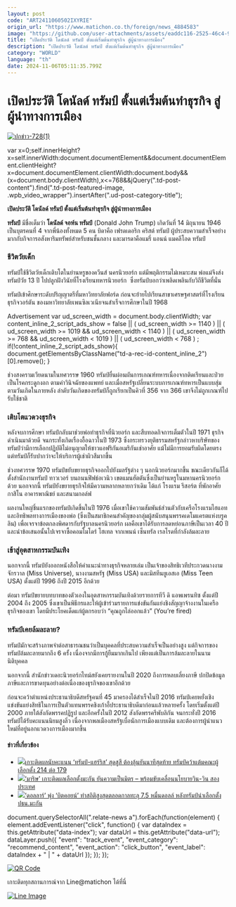 ```yaml
---
layout: post
code: "ART2411060502IXYRIE"
origin_url: "https://www.matichon.co.th/foreign/news_4884583"
image: "https://github.com/user-attachments/assets/eaddc116-2525-46c4-99bc-b0c93489a933"
title: "เปิดประวัติ โดนัลด์ ทรัมป์ ตั้งแต่เริ่มต้นทำธุรกิจ สู่ผู้นำทางการเมือง"
description: "เปิดประวัติ โดนัลด์ ทรัมป์ ตั้งแต่เริ่มต้นทำธุรกิจ สู่ผู้นำทางการเมือง"
category: "WORLD"
language: "th"
date: 2024-11-06T05:11:35.799Z
---
```


# เปิดประวัติ โดนัลด์ ทรัมป์ ตั้งแต่เริ่มต้นทำธุรกิจ สู่ผู้นำทางการเมือง

[![](https://www.matichon.co.th/wp-content/uploads/2024/11/ปกข่าว-7281-49.jpg "ปกข่าว-728(1)")](https://www.matichon.co.th/wp-content/uploads/2024/11/ปกข่าว-7281-49.jpg)

var x=0;self.innerHeight?x=self.innerWidth:document.documentElement&&document.documentElement.clientHeight?x=document.documentElement.clientWidth:document.body&&(x=document.body.clientWidth),x<=768&&jQuery(".td-post-content").find(".td-post-featured-image, .wpb\_video\_wrapper").insertAfter(".ud-post-category-title");

**เปิดประวัติ โดนัลด์ ทรัมป์ ตั้งแต่เริ่มต้นทำธุรกิจ สู่ผู้นำทางการเมือง**

**ทรัมป์** มีชื่อเต็มว่า **โดนัลด์ จอห์น ทรัมป์** (Donald John Trump) เกิดวันที่ 14 มิถุนายน 1946 เป็นบุตรคนที่ 4 จากพี่น้องทั้งหมด 5 คน บิดาคือ เฟรดเดอริก คริสต์ ทรัมป์ ผู้ประสบความสำเร็จอย่างมากกับกิจการอสังหาริมทรัพย์สำหรับชนชั้นกลาง และมารดาคือแมรี่ แอนน์ แมคลีโอด ทรัมป์

### ชีวิตวัยเด็ก

ทรัมป์ใช้ชีวิตวัยเด็กเติบโตในย่านหรูของควีนส์ นครนิวยอร์ก แต่มีพฤติกรรมไม่เหมาะสม พ่อแม่จึงส่งทรัมป์วัย 13 ปี ไปปลูกฝังวินัยที่โรงเรียนทหารนิวยอร์ก  ซึ่งทรัมป์บอกว่าเพลิดเพลินกับวิถีชีวิตที่นั่น

ทรัมป์เข้าศึกษาระดับปริญญาตรีที่มหาวิทยาลัยฟอร์ด ก่อนจะย้ายไปเรียนสาขาเศรษฐศาสตร์ที่โรงเรียนธุรกิจวอร์ตัน ของมหาวิทยาลัยเพนซิลเวเนียจนสำเร็จการศึกษาในปี 1968

Advertisement var ud\_screen\_width = document.body.clientWidth; var content\_inline\_2\_script\_ads\_show = false || ( ud\_screen\_width >= 1140 ) || ( ud\_screen\_width >= 1019 && ud\_screen\_width < 1140 ) || ( ud\_screen\_width >= 768 && ud\_screen\_width < 1019 ) || ( ud\_screen\_width < 768 ) ; if(!content\_inline\_2\_script\_ads\_show){ document.getElementsByClassName("td-a-rec-id-content\_inline\_2")\[0\].remove(); }

ช่วงสงครามเวียดนามในทศวรรษ 1960 ทรัมป์ยื่นผ่อนผันการเกณฑ์ทหารเนื่องจากติดเรียนและป่วยเป็นโรคกระดูกงอก ตามคำวินิจฉัยของแพทย์ และเมื่อสหรัฐเปลี่ยนระบบการเกณฑ์ทหารเป็นแบบสุ่มตามวันเกิดในภายหลัง ลำดับวันเกิดของทรัมป์ก็ถูกเรียกเป็นคิวที่ 356 จาก 366 เขาจึงไม่ถูกเกณฑ์ไปรับใช้ชาติ

### เติบโตแวดวงธุรกิจ

หลังจบการศึกษา ทรัมป์กลับมาช่วยพ่อทำธุรกิจที่นิวยอร์ก และสืบทอดกิจการเต็มตัวในปี 1971 ธุรกิจดำเนินมาด้วยดี จนกระทั่งเกิดเรื่องอื้อฉาวในปี 1973 ซึ่งกระทรวงยุติธรรมสหรัฐกล่าวหาบริษัทของทรัมป์ว่ามีการเลือกปฏิบัติไม่อนุญาตให้ชาวแอฟริกันอเมริกันเช่าอาศัย แม้ไม่มีการยอมรับผิดโดยตรง แต่ทรัมป์ก็รับปากว่าจะให้บริการผู้เช่าผิวสีมากขึ้น

ช่วงทศวรรษ 1970 ทรัมป์ขยับขยายธุรกิจออกไปยังมลรัฐต่าง ๆ นอกนิวยอร์กมากขึ้น ขณะเดียวกันก็ได้ตั้งสำนักงานทรัมป์ ทาวเวอร์ บนถนนฟิฟธ์อเวนิว เขตแมนฮัตตันซึ่งเป็นย่านหรูในมหานครนิวยอร์กด้วย นอกจากนี้ ทรัมป์ยังขยายธุรกิจให้มีความหลากหลายกว่าเดิม ได้แก่ โรงแรม รีสอร์ต ที่พักอาศัย กาสิโน อาคารพาณิชย์ และสนามกอล์ฟ

ผลงานใหญ่ชิ้นแรกของทรัมป์เกิดขึ้นในปี 1976 เมื่อเขาใช้ความสัมพันธ์ส่วนตัวกับเครือโรงแรมไฮแอท และอิทธิพลทางการเมืองของพ่อ (ซึ่งเป็นสมาชิกคนสำคัญของกลุ่มผู้สนับสนุนพรรคเดโมแครตแห่งบรูคลิน) เพื่อเจรจาข้อตกลงพิศดารกับรัฐบาลนครนิวยอร์ก ผลคือเขาได้รับการลดหย่อนภาษีเป็นเวลา 40 ปี และนำข้อเสนอนั้นไปเจรจาซื้อคอมโมโดร์ โฮเทล จากเพนน์ เซ็นทรัล เรลโรดที่กำลังล้มละลาย

### เข้าสู่อุตสาหกรรมบันเทิง

นอกจากนี้ ทรัมป์ยังออกหนังสือให้คำแนะนำทางธุรกิจหลายเล่ม เป็นเจ้าของสิทธิเวทีประกวดนางงามจักรวาล (Miss Universe), นางงามสหรัฐ (Miss USA) และมิสทีนยูเอสเอ (Miss Teen USA) ตั้งแต่ปี 1996 ถึงปี 2015 อีกด้วย

ต่อมา ทรัมป์ขยายบทบาทของตัวเองในอุตสาหกรรมบันเทิงด้วยรายการทีวี ดิ แอพเพรนทิซ ตั้งแต่ปี 2004 ถึง 2005 ซึ่งเขาเป็นพิธีกรและให้ผู้เข้าร่วมรายการแข่งขันกันแย่งชิงสัญญาจ้างงานในเครือธุรกิจของเขา โดยมีประโยคเด็ดแก่ผู้ตกรอบว่า “คุณถูกไล่ออกแล้ว” (You’re fired)

### ทรัมป์เคยล้มละลาย?

ทรัมป์มักจะสร้างภาพจำต่อสาธารณชนว่าเป็นบุคคลที่ประสบความสำเร็จเป็นอย่างสูง แต่กิจการของทรัมป์ล้มละลายมากถึง 6 ครั้ง เนื่องจากมีการกู้ยืมมากเกินไป เพียงแต่เป็นการล้มละลายในนามนิติบุคคล

นอกจากนี้ สำนักข่าวเดอะนิวยอร์กไทม์สยังเคยรายงานในปี 2020 ถึงการหลบเลี่ยงภาษี ปกปิดข้อมูลภาษีและการขาดทุนอย่างต่อเนื่องของธุรกิจของเขาอีกด้วย

ก่อนจะคว้าตำแหน่งประธานาธิบดีสหรัฐคนที่ 45 มาครองได้สำเร็จในปี 2016 ทรัมป์เคยหยั่งเชิงแข่งขันแย่งสิทธิในการเป็นตัวแทนพรรคชิงเก้าอี้ประธานาธิบดีมาก่อนแล้วหลายครั้ง โดยเริ่มตั้งแต่ปี 2000 ภายใต้สังกัดพรรคปฏิรูป และอีกครั้งในปี 2012 สังกัดพรรครีพับลิกัน จนกระทั่งปี 2016 ทรัมป์ได้รับคะแนนนิยมสูงลิ่ว เนื่องจากพลเมืองสหรัฐเบื่อนักการเมืองแบบเดิม และต้องการผู้นำแนวใหม่ที่อยู่นอกแวดวงการเมืองมากขึ้น

#### ข่าวที่เกี่ยวข้อง

*   [![](https://www.matichon.co.th/wp-content/uploads/2024/11/dte.jpg)เกาะติดผลนับคะแนน ‘ทรัมป์-แฮร์ริส’ สุดสูสี ต้องลุ้นยันนาทีสุดท้าย ทรัมป์คว้าแต้มคณะผู้เลือกตั้ง 214 ต่อ 179](https://www.matichon.co.th/foreign/news_4884277)
*   [![](https://www.matichon.co.th/wp-content/uploads/2024/11/maris2-1.jpg)‘มาริษ’ เกาะติดผลเลือกตั้งมะกัน ยันความเป็นมิตร – พร้อมขับเคลื่อนนโยบายวิน-วิน สองประเทศ](https://www.matichon.co.th/foreign/news_4884460)
*   [![](https://www.matichon.co.th/wp-content/uploads/2024/11/bc.jpg)‘ดอลลาร์’ พุ่ง ‘บิตคอยน์’ ทำสถิติสูงสุดตลอดกาลทะลุ 7.5 หมื่นดอลล์ หลังทรัมป์นำเลือกตั้ง ปธน.มะกัน](https://www.matichon.co.th/economy/news_4884414)

document.querySelectorAll(".relate-news a").forEach(function(element) { element.addEventListener("click", function() { var dataIndex = this.getAttribute("data-index"); var dataUrl = this.getAttribute("data-url"); dataLayer.push({ "event": "track\_event", "event\_category": "recommend\_content", "event\_action": "click\_button", "event\_label": dataIndex + " | " + dataUrl }); }); });

[![QR Code](https://www.matichon.co.th/wp-content/uploads/2023/07/wob1371z.jpg)](https://lin.ee/ht0nDxX)

เกาะติดทุกสถานการณ์จาก Line@matichon ได้ที่นี่

[![Line Image](https://www.matichon.co.th/wp-content/uploads/2023/07/th.png)](https://lin.ee/ht0nDxX)